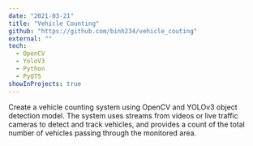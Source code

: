 ```yaml
---
date: "2021-03-21"
title: "Vehicle Counting"
github: "https://github.com/binh234/vehicle_couting"
external: ""
tech:
  - OpenCV
  - YoloV3
  - Python
  - PyQT5
showInProjects: true
---
```


Create a vehicle counting system using OpenCV and YOLOv3 object detection model. The system uses streams from videos or live traffic cameras to detect and track vehicles, and provides a count of the total number of vehicles passing through the monitored area.
